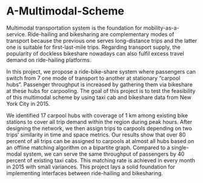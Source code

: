 # A-Multimodal-Scheme
Multimodal transportation system is the foundation for mobility-as-a-service. Ride-hailing and bikesharing are complementary modes of transport because the previous one serves long-distance trips and the latter one is suitable for first-last-mile trips. Regarding transport supply, the popularity of dockless bikeshare nowadays can also fulfil excess travel demand on ride-hailing platforms. 

In this project, we propose a ride-bike-share system where passengers can switch from 7 one mode of transport to another at stationary “carpool hubs”. Passenger throughput is increased by gathering them via bikeshare at these hubs for carpooling. The goal of this project is to test the feasibility of this multimodal scheme by using taxi cab and bikeshare data from New York City in 2015.

We identified 17 carpool hubs with coverage of 1 km among existing bike stations to cover all trip demand within the region during peak hours. After designing the network, we then assign trips to carpools depending on two trips’ similarity in time and space metrics. Our results show that over 80 percent of all trips can be assigned to carpools at almost all hubs based on an offline matching algorithm on a bipartite graph. Compared to a single-modal system, we can serve the same throughput of passengers by 40 percent of existing taxi cabs. This matching rate is achieved in every month in 2015 with small variances. This project lays a solid foundation for implementing interfaces between ride-hailing and bikesharing.
